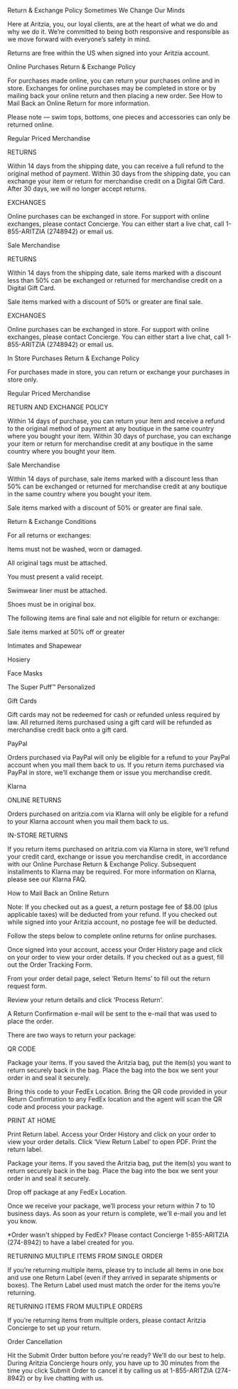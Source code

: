 Return & Exchange Policy
Sometimes We Change Our Minds

Here at Aritzia, you, our loyal clients, are at the heart of what we do and why we do it. We’re committed to being both responsive and responsible as we move forward with everyone’s safety in mind.

Returns are free within the US when signed into your Aritzia account.

Online Purchases Return & Exchange Policy

For purchases made online, you can return your purchases online and in store. Exchanges for online purchases may be completed in store or by mailing back your online return and then placing a new order. See How to Mail Back an Online Return for more information.

Please note — swim tops, bottoms, one pieces and accessories can only be returned online.

Regular Priced Merchandise

RETURNS

Within 14 days from the shipping date, you can receive a full refund to the original method of payment. Within 30 days from the shipping date, you can exchange your item or return for merchandise credit on a Digital Gift Card. After 30 days, we will no longer accept returns.

EXCHANGES

Online purchases can be exchanged in store. For support with online exchanges, please contact Concierge. You can either start a live chat, call 1-855-ARITZIA (2748942) or email us.

Sale Merchandise

RETURNS

Within 14 days from the shipping date, sale items marked with a discount less than 50% can be exchanged or returned for merchandise credit on a Digital Gift Card.

Sale items marked with a discount of 50% or greater are final sale.

EXCHANGES

Online purchases can be exchanged in store. For support with online exchanges, please contact Concierge. You can either start a live chat, call 1-855-ARITZIA (2748942) or email us.

In Store Purchases Return & Exchange Policy

For purchases made in store, you can return or exchange your purchases in store only.

Regular Priced Merchandise

RETURN AND EXCHANGE POLICY

Within 14 days of purchase, you can return your item and receive a refund to the original method of payment at any boutique in the same country where you bought your item. Within 30 days of purchase, you can exchange your item or return for merchandise credit at any boutique in the same country where you bought your item.

Sale Merchandise

Within 14 days of purchase, sale items marked with a discount less than 50% can be exchanged or returned for merchandise credit at any boutique in the same country where you bought your item.

Sale items marked with a discount of 50% or greater are final sale.

Return & Exchange Conditions

For all returns or exchanges:

Items must not be washed, worn or damaged.

All original tags must be attached.

You must present a valid receipt.

Swimwear liner must be attached.

Shoes must be in original box.

The following items are final sale and not eligible for return or exchange:

Sale items marked at 50% off or greater

Intimates and Shapewear

Hosiery

Face Masks

The Super Puff™ Personalized

Gift Cards

Gift cards may not be redeemed for cash or refunded unless required by law. All returned items purchased using a gift card will be refunded as merchandise credit back onto a gift card.

PayPal

Orders purchased via PayPal will only be eligible for a refund to your PayPal account when you mail them back to us. If you return items purchased via PayPal in store, we’ll exchange them or issue you merchandise credit.

Klarna

ONLINE RETURNS

Orders purchased on aritzia.com via Klarna will only be eligible for a refund to your Klarna account when you mail them back to us.

IN-STORE RETURNS

If you return items purchased on aritzia.com via Klarna in store, we’ll refund your credit card, exchange or issue you merchandise credit, in accordance with our Online Purchase Return & Exchange Policy. Subsequent installments to Klarna may be required. For more information on Klarna, please see our Klarna FAQ.

How to Mail Back an Online Return

Note: If you checked out as a guest, a return postage fee of $8.00 (plus applicable taxes) will be deducted from your refund. If you checked out while signed into your Aritzia account, no postage fee will be deducted.

Follow the steps below to complete online returns for online purchases.

Once signed into your account, access your Order History page and click on your order to view your order details. If you checked out as a guest, fill out the Order Tracking Form.

From your order detail page, select ‘Return Items’ to fill out the return request form.

Review your return details and click 'Process Return'.

A Return Confirmation e-mail will be sent to the e-mail that was used to place the order.

There are two ways to return your package:

QR CODE

Package your items.
If you saved the Aritzia bag, put the item(s) you want to return securely back in the bag. Place the bag into the box we sent your order in and seal it securely.

Bring this code to your FedEx Location.
Bring the QR code provided in your Return Confirmation to any FedEx location and the agent will scan the QR code and process your package.

PRINT AT HOME

Print Return label.
Access your Order History and click on your order to view your order details. Click ‘View Return Label’ to open PDF. Print the return label.

Package your items.
If you saved the Aritzia bag, put the item(s) you want to return securely back in the bag. Place the bag into the box we sent your order in and seal it securely.

Drop off package at any FedEx Location.

Once we receive your package, we’ll process your return within 7 to 10 business days. As soon as your return is complete, we'll e-mail you and let you know.

*Order wasn't shipped by FedEx? Please contact Concierge 1-855-ARITZIA (274-8942) to have a label created for you.

RETURNING MULTIPLE ITEMS FROM SINGLE ORDER

If you’re returning multiple items, please try to include all items in one box and use one Return Label (even if they arrived in separate shipments or boxes). The Return Label used must match the order for the items you’re returning.

RETURNING ITEMS FROM MULTIPLE ORDERS

If you’re returning items from multiple orders, please contact Aritzia Concierge to set up your return.

Order Cancellation

Hit the Submit Order button before you're ready? We’ll do our best to help. During Aritzia Concierge hours only, you have up to 30 minutes from the time you click Submit Order to cancel it by calling us at 1-855-ARITZIA (274-8942) or by live chatting with us.